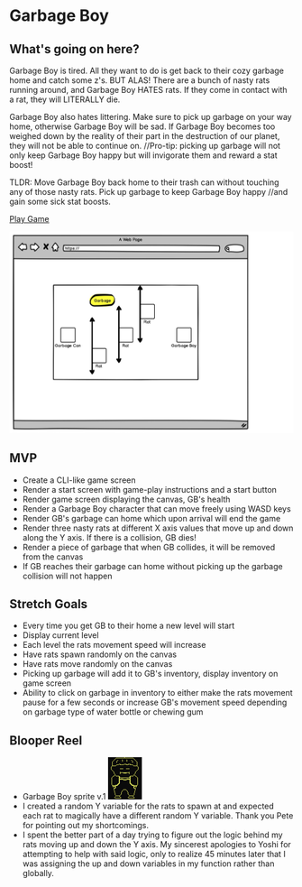# Garbage Boy

## What's going on here? 

Garbage Boy is tired. All they want to do is get back to their cozy garbage home and catch some z's. BUT ALAS! There are a bunch of nasty rats running around, and Garbage Boy HATES rats. If they come in contact with a rat, they will LITERALLY die. 

Garbage Boy also hates littering. Make sure to pick up garbage on your way home, otherwise Garbage Boy will be sad. If Garbage Boy becomes too weighed down by the reality of their part in the destruction of our planet, they will not be able to continue on. //Pro-tip: picking up garbage will not only keep Garbage Boy happy but will invigorate them and reward a stat boost!

TLDR: Move Garbage Boy back home to their trash can without touching any of those nasty rats. Pick up garbage to keep Garbage Boy happy //and gain some sick stat boosts.

[Play Game](https://d4vves.github.io/garbage-boy/)

![Wireframe](gb-wireframe.jpg)

## MVP
- Create a CLI-like game screen
- Render a start screen with game-play instructions and a start button
- Render game screen displaying the canvas, GB's health
- Render a Garbage Boy character that can move freely using WASD keys
- Render GB's garbage can home which upon arrival will end the game
- Render three nasty rats at different X axis values that move up and down along the Y axis. If there is a collision, GB dies!
- Render a piece of garbage that when GB collides, it will be removed from the canvas
- If GB reaches their garbage can home without picking up the garbage collision will not happen


## Stretch Goals
- Every time you get GB to their home a new level will start
- Display current level
- Each level the rats movement speed will increase
- Have rats spawn randomly on the canvas
- Have rats move randomly on the canvas
- Picking up garbage will add it to GB's inventory, display inventory on game screen
- Ability to click on garbage in inventory to either make the rats movement pause for a few seconds or increase GB's movement speed depending on garbage type of water bottle or chewing gum

## Blooper Reel
- Garbage Boy sprite v.1
![Garbage Boy v.1](garbageboy-v1.png)
- I created a random Y variable for the rats to spawn at and expected each rat to magically have a different random Y variable. Thank you Pete for pointing out my shortcomings. 
- I spent the better part of a day trying to figure out the logic behind my rats moving up and down the Y axis. My sincerest apologies to Yoshi for attempting to help with said logic, only to realize 45 minutes later that I was assigning the up and down variables in my function rather than globally. 